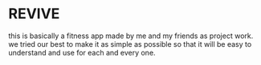 # REVIVE
this is basically a fitness app made by me and my friends as project work.
we tried our best to make it as simple as possible so that it will be easy to understand and use for each and every one.
